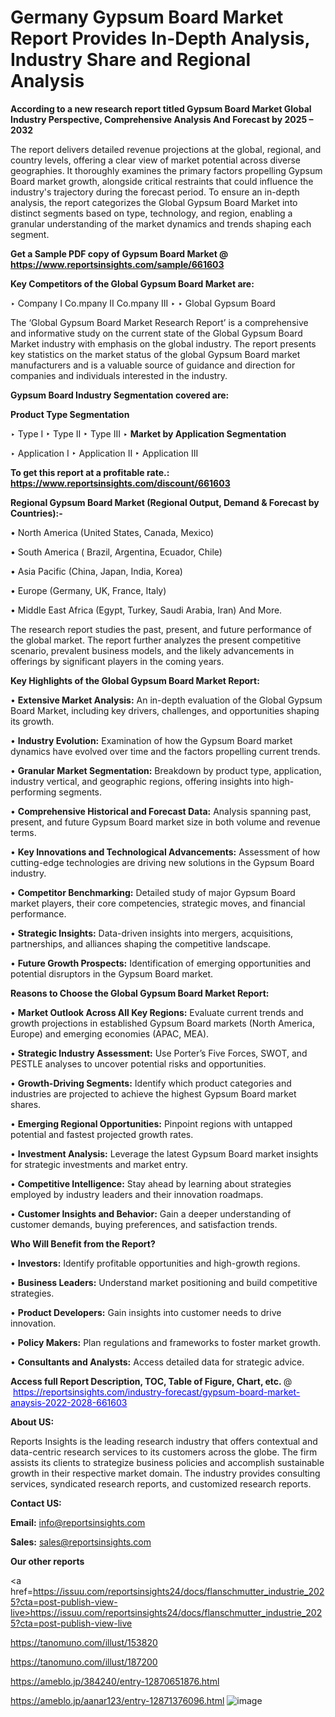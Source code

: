 # Germany Gypsum Board Market Report Provides In-Depth Analysis, Industry Share and Regional Analysis

<strong>According to a new research report titled Gypsum Board Market Global Industry Perspective, Comprehensive Analysis And Forecast by 2025 – 2032</strong>

The report delivers detailed revenue projections at the global, regional, and country levels, offering a clear view of market potential across diverse geographies. It thoroughly examines the primary factors propelling Gypsum Board market growth, alongside critical restraints that could influence the industry's trajectory during the forecast period. To ensure an in-depth analysis, the report categorizes the Global Gypsum Board Market into distinct segments based on type, technology, and region, enabling a granular understanding of the market dynamics and trends shaping each segment.

<strong>Get a Sample PDF copy of Gypsum Board Market </strong><strong>@<a href=https://www.reportsinsights.com/sample/661603 style=color:#0000ff;> https://www.reportsinsights.com/sample/661603</a></strong></font>

<strong>Key Competitors of the Global Gypsum Board Market are:</strong>

‣ Company I Co.mpany II Co.mpany III
‣ 
‣ Global Gypsum Board

The ‘Global Gypsum Board Market Research Report’ is a comprehensive and informative study on the current state of the Global Gypsum Board Market industry with emphasis on the global industry. The report presents key statistics on the market status of the global Gypsum Board market manufacturers and is a valuable source of guidance and direction for companies and individuals interested in the industry.

<strong>Gypsum Board Industry Segmentation covered are:</strong>

<strong>Product Type Segmentation</strong>

‣ Type I
‣ Type II
‣ Type III
‣ 
<strong>Market by Application Segmentation</strong>

‣ Application I
‣ Application II 
‣ Application III

<strong>To get this report at a profitable rate.: <a href=https://www.reportsinsights.com/discount/661603 style=color:#0000ff;>https://www.reportsinsights.com/discount/661603</a></strong></font>

<strong>Regional Gypsum Board Market (Regional Output, Demand &amp; Forecast by Countries):-</strong>

• North America (United States, Canada, Mexico)

• South America ( Brazil, Argentina, Ecuador, Chile)

• Asia Pacific (China, Japan, India, Korea)

• Europe (Germany, UK, France, Italy)

• Middle East Africa (Egypt, Turkey, Saudi Arabia, Iran) And More.

The research report studies the past, present, and future performance of the global market. The report further analyzes the present competitive scenario, prevalent business models, and the likely advancements in offerings by significant players in the coming years.

<strong>Key Highlights of the Global Gypsum Board Market Report:</strong>

• <strong>Extensive Market Analysis:</strong> An in-depth evaluation of the Global Gypsum Board Market, including key drivers, challenges, and opportunities shaping its growth.

• <strong>Industry Evolution:</strong> Examination of how the Gypsum Board market dynamics have evolved over time and the factors propelling current trends.

• <strong>Granular Market Segmentation:</strong> Breakdown by product type, application, industry vertical, and geographic regions, offering insights into high-performing segments.

• <strong>Comprehensive Historical and Forecast Data:</strong> Analysis spanning past, present, and future Gypsum Board market size in both volume and revenue terms.

• <strong>Key Innovations and Technological Advancements:</strong> Assessment of how cutting-edge technologies are driving new solutions in the Gypsum Board industry.

• <strong>Competitor Benchmarking:</strong> Detailed study of major Gypsum Board market players, their core competencies, strategic moves, and financial performance.

• <strong>Strategic Insights:</strong> Data-driven insights into mergers, acquisitions, partnerships, and alliances shaping the competitive landscape.

• <strong>Future Growth Prospects:</strong> Identification of emerging opportunities and potential disruptors in the Gypsum Board market.

<strong>Reasons to Choose the Global Gypsum Board Market Report:</strong>

• <strong>Market Outlook Across All Key Regions:</strong> Evaluate current trends and growth projections in established Gypsum Board markets (North America, Europe) and emerging economies (APAC, MEA).

• <strong>Strategic Industry Assessment:</strong> Use Porter’s Five Forces, SWOT, and PESTLE analyses to uncover potential risks and opportunities.

• <strong>Growth-Driving Segments:</strong> Identify which product categories and industries are projected to achieve the highest Gypsum Board market shares.

• <strong>Emerging Regional Opportunities:</strong> Pinpoint regions with untapped potential and fastest projected growth rates.

• <strong>Investment Analysis:</strong> Leverage the latest Gypsum Board market insights for strategic investments and market entry.

• <strong>Competitive Intelligence:</strong> Stay ahead by learning about strategies employed by industry leaders and their innovation roadmaps.

• <strong>Customer Insights and Behavior:</strong> Gain a deeper understanding of customer demands, buying preferences, and satisfaction trends.

<strong>Who Will Benefit from the Report?</strong>

• <strong>Investors:</strong> Identify profitable opportunities and high-growth regions.

• <strong>Business Leaders:</strong> Understand market positioning and build competitive strategies.

• <strong>Product Developers:</strong> Gain insights into customer needs to drive innovation.

• <strong>Policy Makers:</strong> Plan regulations and frameworks to foster market growth.

• <strong>Consultants and Analysts:</strong> Access detailed data for strategic advice.
</ul>
<strong>Access full Report Description, TOC, Table of Figure, Chart, etc. </strong>@  <a href=https://reportsinsights.com/industry-forecast/gypsum-board-market-anaysis-2022-2028-661603 style=color:#0000ff;>https://reportsinsights.com/industry-forecast/gypsum-board-market-anaysis-2022-2028-661603</a></font>

<strong><strong>About US</strong>:</strong>

Reports Insights is the leading research industry that offers contextual and data-centric research services to its customers across the globe. The firm assists its clients to strategize business policies and accomplish sustainable growth in their respective market domain. The industry provides consulting services, syndicated research reports, and customized research reports.

<strong>Contact US:</strong>

<p class=""""><b>Email:</b> <a href=mailto:info@reportsinsights.com>info@reportsinsights.com</a></p>
<p class=""""><b>Sales:</b> <a href=mailto:sales@reportsinsights.com>sales@reportsinsights.com</a></p>

<strong>Our other reports</strong>

<a href=https://issuu.com/reportsinsights24/docs/flanschmutter_industrie_2025?cta=post-publish-view-live>https://issuu.com/reportsinsights24/docs/flanschmutter_industrie_2025?cta=post-publish-view-live</a>

<a href=https://tanomuno.com/illust/153820>https://tanomuno.com/illust/153820</a>

<a href=https://tanomuno.com/illust/187200>https://tanomuno.com/illust/187200</a>

<a href=https://ameblo.jp/384240/entry-12870651876.html>https://ameblo.jp/384240/entry-12870651876.html</a>

<a href=https://ameblo.jp/aanar123/entry-12871376096.html>https://ameblo.jp/aanar123/entry-12871376096.html</a>
![image](https://github.com/user-attachments/assets/2adeadc3-d292-44ae-af8c-98662a528118)
